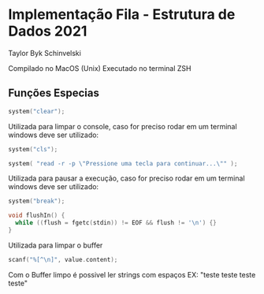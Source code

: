 # Implementação Fila - Estrutura de Dados 2021

Taylor Byk Schinvelski

Compilado no MacOS (Unix)
Executado no terminal ZSH

## Funções Especias 

```c
system("clear");
```

Utilizada para limpar o console, caso for preciso rodar em um terminal windows deve ser utilizado:

```c
system("cls");
```



```c
system( "read -r -p \"Pressione uma tecla para continuar...\"" );
```

Utilizada para pausar a execução, caso for preciso rodar em um terminal windows deve ser utilizado:

```c
system("break");
```


```c
void flushIn() {
  while ((flush = fgetc(stdin)) != EOF && flush != '\n') {}
}
```
Utilizada para limpar o buffer

```c
scanf("%[^\n]", value.content); 
```
Com o Buffer limpo é possivel ler strings com espaços EX: "teste teste teste      teste"
